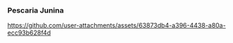 ### Pescaria Junina

https://github.com/user-attachments/assets/63873db4-a396-4438-a80a-ecc93b628f4d
